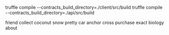 truffle compile --contracts_build_directory=./client/src/build
 truffle compile --contracts_build_directory=./api/src/build

 friend collect coconut snow pretty car anchor cross purchase exact biology about